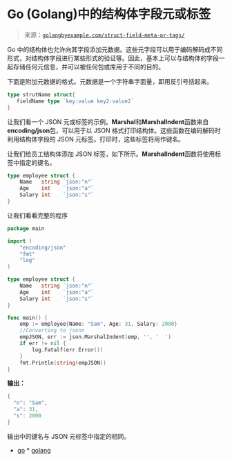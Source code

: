 <!--yml

category: 未分类

date: 2024-10-13 06:20:10

-->

# Go (Golang)中的结构体字段元或标签

> 来源：[`golangbyexample.com/struct-field-meta-or-tags/`](https://golangbyexample.com/struct-field-meta-or-tags/)

Go 中的结构体也允许向其字段添加元数据。这些元字段可以用于编码解码成不同形式，对结构体字段进行某些形式的验证等。因此，基本上可以与结构体的字段一起存储任何元信息，并可以被任何包或库用于不同的目的。

下面是附加元数据的格式。元数据是一个字符串字面量，即用反引号括起来。

```go
type strutName struct{
   fieldName type `key:value key2:value2`
}
```

让我们看一个 JSON 元或标签的示例。**Marshal**和**MarshalIndent**函数来自**encoding/json**包，可以用于以 JSON 格式打印结构体。这些函数在编码解码时利用结构体字段的 JSON 元标签。打印时，这些标签将用作键名。

让我们给员工结构体添加 JSON 标签，如下所示。**MarshalIndent**函数将使用标签中指定的键名。

```go
type employee struct {
    Name   string `json:"n"`
    Age    int    `json:"a"`
    Salary int    `json:"s"`
}
```

让我们看看完整的程序

```go
package main

import (
    "encoding/json"
    "fmt"
    "log"
)

type employee struct {
    Name   string `json:"n"`
    Age    int    `json:"a"`
    Salary int    `json:"s"`
}

func main() {
    emp := employee{Name: "Sam", Age: 31, Salary: 2000}
    //Converting to jsonn
    empJSON, err := json.MarshalIndent(emp, '', '  ')
    if err != nil {
        log.Fatalf(err.Error())
    }
    fmt.Println(string(empJSON))
}
```

**输出：**

```go
{
  "n": "Sam",
  "a": 31,
  "s": 2000
}
```

输出中的键名与 JSON 元标签中指定的相同。

+   [go](https://golangbyexample.com/tag/go/) *   [golang](https://golangbyexample.com/tag/golang/)
